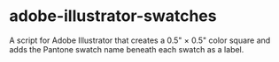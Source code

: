 # adobe-illustrator-swatches
A script for Adobe Illustrator that creates a 0.5" × 0.5" color square and adds the Pantone swatch name beneath each swatch as a label.
